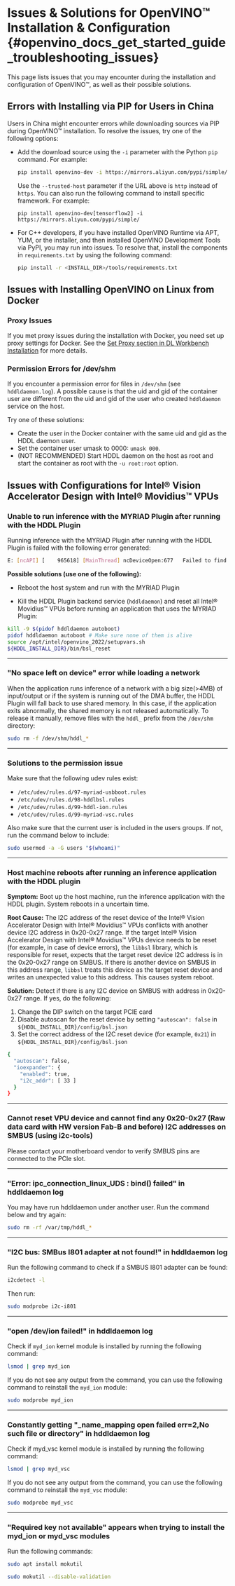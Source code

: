 # Issues & Solutions for OpenVINO™ Installation & Configuration {#openvino_docs_get_started_guide_troubleshooting_issues}

This page lists issues that you may encounter during the installation and configuration of OpenVINO™, as well as their possible solutions.

## <a name="install-for-prc"></a>Errors with Installing via PIP for Users in China

Users in China might encounter errors while downloading sources via PIP during OpenVINO™ installation. To resolve the issues, try one of the following options:
   
* Add the download source using the ``-i`` parameter with the Python ``pip`` command. For example: 

   ``` sh
   pip install openvino-dev -i https://mirrors.aliyun.com/pypi/simple/
   ```
   Use the ``--trusted-host`` parameter if the URL above is ``http`` instead of ``https``.
   You can also run the following command to install specific framework. For example:
   
   ```
   pip install openvino-dev[tensorflow2] -i https://mirrors.aliyun.com/pypi/simple/
   ```

* For C++ developers, if you have installed OpenVINO Runtime via APT, YUM, or the installer, and then installed OpenVINO Development Tools via PyPI, you may run into issues. To resolve that, install the components in ``requirements.txt`` by using the following command: 
   ``` sh
   pip install -r <INSTALL_DIR>/tools/requirements.txt
   ```

<!-- this part was from Docker installation -->

## Issues with Installing OpenVINO on Linux from Docker

### <a name="proxy-issues"></a>Proxy Issues

If you met proxy issues during the installation with Docker, you need set up proxy settings for Docker. See the [Set Proxy section in DL Workbench Installation](https://docs.openvino.ai/latest/workbench_docs_Workbench_DG_Prerequisites.html#set-proxy) for more details.

### Permission Errors for /dev/shm

If you encounter a permission error for files in `/dev/shm` (see `hddldaemon.log`). A possible cause is that the uid and gid of the container user are different from the uid and gid of the user who created `hddldaemon` service on the host.

Try one of these solutions:

* Create the user in the Docker container with the same uid and gid as the HDDL daemon user.
* Set the container user umask to 0000: `umask 000`.
* (NOT RECOMMENDED) Start HDDL daemon on the host as root and start the container as root with the `-u root:root` option.

## Issues with Configurations for Intel® Vision Accelerator Design with Intel® Movidius™ VPUs 

<!-- this part was taken from original configurations-for-ivad-vpu.md -->

### Unable to run inference with the MYRIAD Plugin after running with the HDDL Plugin

Running inference with the MYRIAD Plugin after running with the HDDL Plugin is failed with the following error generated:

```sh
E: [ncAPI] [    965618] [MainThread] ncDeviceOpen:677   Failed to find a device, rc: X_LINK_ERROR
```

**Possible solutions (use one of the following):**

* Reboot the host system and run with the MYRIAD Plugin

* Kill the HDDL Plugin backend service (`hddldaemon`) and reset all Intel® Movidius™ VPUs before running an  application that uses the MYRIAD Plugin:
```sh
kill -9 $(pidof hddldaemon autoboot)
pidof hddldaemon autoboot # Make sure none of them is alive
source /opt/intel/openvino_2022/setupvars.sh
${HDDL_INSTALL_DIR}/bin/bsl_reset
```

---
### "No space left on device" error while loading a network
When the application runs inference of a network with a big size(>4MB) of input/output or if the system is running out of the DMA buffer, 
the HDDL Plugin will fall back to use shared memory. 
In this case, if the application exits abnormally, the shared memory is not released automatically. 
To release it manually, remove files with the `hddl_` prefix from the `/dev/shm` directory:
```sh
sudo rm -f /dev/shm/hddl_*
```

---
### Solutions to the permission issue

Make sure that the following udev rules exist:
   - `/etc/udev/rules.d/97-myriad-usbboot.rules`
   - `/etc/udev/rules.d/98-hddlbsl.rules`
   - `/etc/udev/rules.d/99-hddl-ion.rules`
   - `/etc/udev/rules.d/99-myriad-vsc.rules`

Also make sure that the current user is included in the users groups. If not, run the command below to include:
```sh
sudo usermod -a -G users "$(whoami)"
```

<!--
### setup.sh doesn't install the driver binaries to /lib/modules on CentOS systems

As a temporary workaround, run the commands below to install the drivers. This issue will be fixed in future releases.

```sh
sudo mkdir -p /lib/modules/$(uname -r)/kernel/drivers/myd/
```
```sh
sudo cp drv_vsc/myd_vsc.ko /lib/modules/$(uname -r)/kernel/drivers/myd/
```
```sh
sudo cp drv_ion/myd_ion.ko /lib/modules/$(uname -r)/kernel/drivers/myd/
```
```sh
sudo touch /etc/modules-load.d/intel_vision_accelerator.conf
```
```sh
sudo echo "myd_vsc" >> /etc/modules-load.d/intel_vision_accelerator.conf
```
```sh
sudo echo "myd_ion" >> /etc/modules-load.d/intel_vision_accelerator.conf
```
```sh
sudo depmod
```
```sh
sudo modprobe myd_vsc
```
```sh
sudo modprobe myd_ion 
```
-->

---
### Host machine reboots after running an inference application with the HDDL plugin

**Symptom:** Boot up the host machine, run the inference application with the HDDL plugin. System reboots in a uncertain time.

**Root Cause:** The I2C address of the reset device of the Intel® Vision Accelerator Design with Intel® Movidius™ VPUs conflicts with another device I2C address in 0x20-0x27 range. If the target Intel® Vision Accelerator Design with Intel® Movidius™ VPUs device needs to be reset (for example, in case of device errors), the `libbsl` library, which is responsible for reset, expects that the target reset device I2C address is in the 0x20-0x27 range on SMBUS. If there is another device on SMBUS in this address range, `libbsl` treats this device as the target reset device and writes an unexpected value to this address. This causes system reboot.

**Solution:** Detect if there is any I2C device on SMBUS with address in 0x20-0x27 range. If yes, do the following:

1. Change the DIP switch on the target PCIE card
2. Disable autoscan for the reset device by setting `"autoscan": false` in `${HDDL_INSTALL_DIR}/config/bsl.json`
3. Set the correct address of the I2C reset device (for example, `0x21`) in `${HDDL_INSTALL_DIR}/config/bsl.json`

```sh
{
  "autoscan": false,
  "ioexpander": {
    "enabled": true,
    "i2c_addr": [ 33 ]
  }
}
```

---
### Cannot reset VPU device and cannot find any 0x20-0x27 (Raw data card with HW version Fab-B and before) I2C addresses on SMBUS (using i2c-tools)

Please contact your motherboard vendor to verify SMBUS pins are connected to the PCIe slot.

---
### "Error: ipc_connection_linux_UDS : bind() failed" in hddldaemon log

You may have run hddldaemon under another user. Run the command below and try again:
```sh
sudo rm -rf /var/tmp/hddl_*
```

---
### "I2C bus: SMBus I801 adapter at not found!" in hddldaemon log

Run the following command to check if a SMBUS I801 adapter can be found:
```sh
i2cdetect -l
```
Then run:
```sh
sudo modprobe i2c-i801
```
---
### "open /dev/ion failed!" in hddldaemon log

Check if `myd_ion` kernel module is installed by running the following command:
```sh
lsmod | grep myd_ion
```
If you do not see any output from the command, you can use the following command to reinstall the `myd_ion` module:
```sh
sudo modprobe myd_ion
```

---
### Constantly getting "\_name\_mapping open failed err=2,No such file or directory" in hddldaemon log

Check if myd_vsc kernel module is installed by running the following command:
```sh
lsmod | grep myd_vsc
```
If you do not see any output from the command, you can use the following command to reinstall the `myd_vsc` module:
```sh
sudo modprobe myd_vsc
``` 

---
### "Required key not available" appears when trying to install the myd_ion or myd_vsc modules

Run the following commands:
```sh
sudo apt install mokutil
```
```sh
sudo mokutil --disable-validation
```
